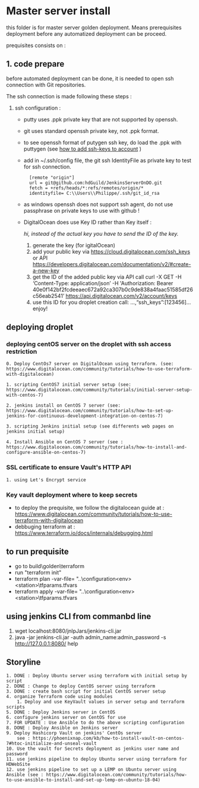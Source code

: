 # Master server install

this folder is for master server golden deployment. Means prerequisites deployment before any automatized deployment can be proceed.

prequisites consists on :

## 1. code prepare

before automated deployment can be done, it is needed to open ssh connection with Git repositories.

The ssh connection is made following these steps :

1. ssh configuration :
    - putty uses .ppk private key that are not supported by openssh.
    - git uses standard openssh private key, not .ppk format.
    - to see openssh format of putygen ssh key, do load the .ppk with puttygen (see  [how to add ssh-keys to account](https://www.digitalocean.com/docs/droplets/how-to/add-ssh-keys/to-account/) )
    - add in ~/.ssh/config file, the git ssh IdentityFile as private key to test for ssh connection.

            [remote "origin"]
            url = git@github.com:hdGuild/JenkinsServerOnDO.git
            fetch = +refs/heads/*:refs/remotes/origin/*
            identityfile= C:\\Users\\Philippe/.ssh/git_id_rsa

    - as windows openssh does not support ssh agent, do not use passphrase on private keys to use with github !
    - DigitalOcean does use Key ID rather than Key itself :

        *hi, instead of the actual key you have to send the ID of the key.*

        1. generate the key (for igitalOcean)
        2. add your public key via <https://cloud.digitalocean.com/ssh_keys> or API <https://developers.digitalocean.com/documentation/v2/#create-a-new-key>
        3. get the ID of the added public key via API call curl -X GET -H ‘Content-Type: application/json’ -H 'Authorization: Bearer 40e0f142bf2fcdeeaec672a92ca307b0c9de838a4faac51585df26c56eab2541’ <https://api.digitalocean.com/v2/account/keys>
        4. use this ID for you droplet creation call: …,“ssh_keys”:[123456]… enjoy!

## deploying droplet

### deploying centOS server on the droplet with ssh access restriction

    0. Deploy CentOs7 server on DigitalOcean using terraform. (see: https://www.digitalocean.com/community/tutorials/how-to-use-terraform-with-digitalocean)

    1. scripting CentOS7 initial server setup (see: https://www.digitalocean.com/community/tutorials/initial-server-setup-with-centos-7)

    2. jenkins install on CentOS 7 server (see: https://www.digitalocean.com/community/tutorials/how-to-set-up-jenkins-for-continuous-development-integration-on-centos-7)

    3. scripting Jenkins initial setup (see differents web pages on jenkins initial setup)

    4. Install Ansible on CentOS 7 server (see : https://www.digitalocean.com/community/tutorials/how-to-install-and-configure-ansible-on-centos-7)

### SSL certificate to ensure Vault's HTTP API

    1. using Let's Encrypt service

### Key vault deployment where to keep secrets

- to deploy the prequisite, we follow the digitalocean guide at : <https://www.digitalocean.com/community/tutorials/how-to-use-terraform-with-digitalocean>
- debbuging terraform at : <https://www.terraform.io/docs/internals/debugging.html>

## to run prequisite

- go to build\golden\terraform
- run "terraform init"
- terraform plan -var-file= "..\configuration\<env>\<station>\tfparams.tfvars
- terraform apply -var-file= "..\configuration\<env>\<station>\tfparams.tfvars

## using jenkins CLI from commanbd line

1. wget localhost:8080/jnlpJars/jenkins-cli.jar
2. java -jar jenkins-cli.jar -auth admin_name:admin_password -s <http://127.0.0.1:8080/> help

## Storyline

    1. DONE : Deploy Ubuntu server using terraform with initial setup by script 
    2. DONE : Change to deploy CentOS server using terraform
    3. DONE : create bash script for initial CentOS server setup
    4. organize Terraform code using modules
        1. Deploy and use KeyVault values in server setup and terraform scripts
    5. DONE : Deploy Jenkins server in CentOS
    6. configure jenkins server on CentOS for use
    7. FOR UPDATE : Use Ansible to do the above scripting configuration
    8. DONE : Deploy Ansible on Jenkins server
    9. Deploy Hashicorp Vault on jenkins' CentOs server
        see : https://phoenixnap.com/kb/how-to-install-vault-on-centos-7#htoc-initialize-and-unseal-vault
    10. Use the vault for Secrets deployment as jenkins user name and password
    11. use jenkins pipeline to deploy Ubuntu server using terraform for HDWebSite
    12. use jenkins pipeline to set up a LEMP on Ubuntu server using Ansible (see : https://www.digitalocean.com/community/tutorials/how-to-use-ansible-to-install-and-set-up-lemp-on-ubuntu-18-04)
